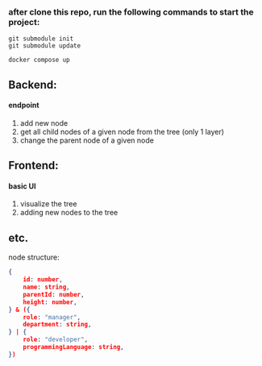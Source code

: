 ### after clone this repo, run the following commands to start the project:
```
git submodule init
git submodule update

docker compose up
```

## Backend:
#### endpoint
1. add new node
2. get all child nodes of a given node from the tree (only 1 layer) 
3. change the parent node of a given node

## Frontend:
#### basic UI
1. visualize the tree
2. adding new nodes to the tree

## etc.
node structure:
```json
{
    id: number,
    name: string,
    parentId: number,
    height: number,
} & ({
    role: "manager",
    department: string,
} | {
    role: "developer",
    programmingLanguage: string,
})
```
